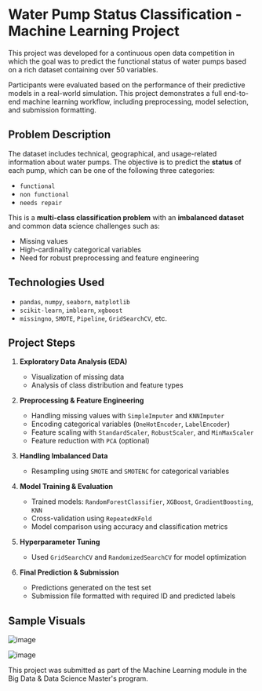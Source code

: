 # Water Pump Status Classification - Machine Learning Project

This project was developed for a continuous open data competition in which the goal was to predict the functional status of water pumps based on a rich dataset containing over 50 variables.

Participants were evaluated based on the performance of their predictive models in a real-world simulation. This project demonstrates a full end-to-end machine learning workflow, including preprocessing, model selection, and submission formatting.

## Problem Description

The dataset includes technical, geographical, and usage-related information about water pumps. The objective is to predict the **status** of each pump, which can be one of the following three categories:

- `functional`
- `non functional`
- `needs repair`

This is a **multi-class classification problem** with an **imbalanced dataset** and common data science challenges such as:
- Missing values
- High-cardinality categorical variables
- Need for robust preprocessing and feature engineering

## Technologies Used 

- `pandas`, `numpy`, `seaborn`, `matplotlib`
- `scikit-learn`, `imblearn`, `xgboost`
- `missingno`, `SMOTE`, `Pipeline`, `GridSearchCV`, etc.

## Project Steps

1. **Exploratory Data Analysis (EDA)**
   - Visualization of missing data
   - Analysis of class distribution and feature types

2. **Preprocessing & Feature Engineering**
   - Handling missing values with `SimpleImputer` and `KNNImputer`
   - Encoding categorical variables (`OneHotEncoder`, `LabelEncoder`)
   - Feature scaling with `StandardScaler`, `RobustScaler`, and `MinMaxScaler`
   - Feature reduction with `PCA` (optional)

3. **Handling Imbalanced Data**
   - Resampling using `SMOTE` and `SMOTENC` for categorical variables

4. **Model Training & Evaluation**
   - Trained models: `RandomForestClassifier`, `XGBoost`, `GradientBoosting`, `KNN`
   - Cross-validation using `RepeatedKFold`
   - Model comparison using accuracy and classification metrics

5. **Hyperparameter Tuning**
   - Used `GridSearchCV` and `RandomizedSearchCV` for model optimization

6. **Final Prediction & Submission**
   - Predictions generated on the test set
   - Submission file formatted with required ID and predicted labels

## Sample Visuals

![image](https://github.com/user-attachments/assets/c9b11b85-2727-435d-b356-f8908e3aeb9c)


![image](https://github.com/user-attachments/assets/aa8cadb5-8573-420d-b0a0-78da284423f3)


This project was submitted as part of the Machine Learning module in the Big Data & Data Science Master's program.
